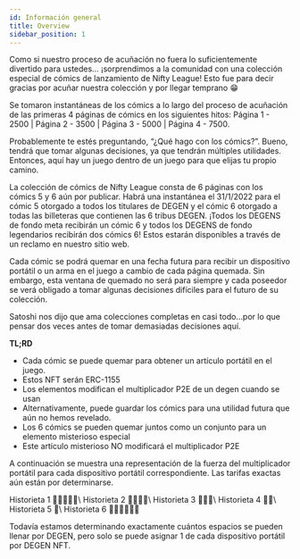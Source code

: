 ```yaml
---
id: Información general
title: Overview
sidebar_position: 1
---
```


Como si nuestro proceso de acuñación no fuera lo suficientemente divertido para ustedes... ¡sorprendimos a la comunidad con una colección especial de cómics de lanzamiento de Nifty League! Esto fue para decir gracias por acuñar nuestra colección y por llegar temprano 😁

Se tomaron instantáneas de los cómics a lo largo del proceso de acuñación de las primeras 4 páginas de cómics en los siguientes hitos: Página 1 - 2500 | Página 2 - 3500 | Página 3 - 5000 | Página 4 - 7500.

Probablemente te estés preguntando, “¿Qué hago con los cómics?”. Bueno, tendrá que tomar algunas decisiones, ya que tendrán múltiples utilidades. Entonces, aquí hay un juego dentro de un juego para que elijas tu propio camino.

La colección de cómics de Nifty League consta de 6 páginas con los cómics 5 y 6 aún por publicar. Habrá una instantánea el 31/1/2022 para el cómic 5 otorgado a todos los titulares de DEGEN y el cómic 6 otorgado a todas las billeteras que contienen las 6 tribus DEGEN. ¡Todos los DEGENS de fondo meta recibirán un cómic 6 y todos los DEGENS de fondo legendarios recibirán dos cómics 6! Estos estarán disponibles a través de un reclamo en nuestro sitio web.

Cada cómic se podrá quemar en una fecha futura para recibir un dispositivo portátil o un arma en el juego a cambio de cada página quemada. Sin embargo, esta ventana de quemado no será para siempre y cada poseedor se verá obligado a tomar algunas decisiones difíciles para el futuro de su colección.

Satoshi nos dijo que ama colecciones completas en casi todo…por lo que pensar dos veces antes de tomar demasiadas decisiones aquí.

**TL;RD**

- Cada cómic se puede quemar para obtener un artículo portátil en el juego.
- Estos NFT serán ERC-1155
- Los elementos modifican el multiplicador P2E de un degen cuando se usan
- Alternativamente, puede guardar los cómics para una utilidad futura que aún no hemos revelado.
- Los 6 cómics se pueden quemar juntos como un conjunto para un elemento misterioso especial
- Este artículo misterioso NO modificará el multiplicador P2E

A continuación se muestra una representación de la fuerza del multiplicador portátil para cada dispositivo portátil correspondiente. Las tarifas exactas aún están por determinarse.

Historieta 1 💪💪💪💪💪\ Historieta 2 💪💪💪💪\ Historieta 3 💪💪💪\ Historieta 4 💪💪\ Historieta 5 💪\ Historieta 6 💪💪💪💪💪💪


Todavía estamos determinando exactamente cuántos espacios se pueden llenar por DEGEN, pero solo se puede asignar 1 de cada dispositivo portátil por DEGEN NFT. 
